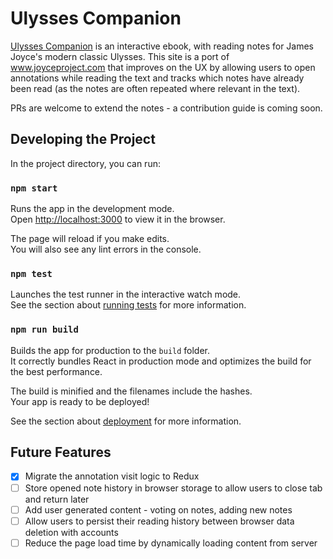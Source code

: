 # Ulysses Companion

[Ulysses Companion](https://camin.xyz/ulysses-companion) is an interactive ebook, with reading notes for James Joyce's modern classic Ulysses. This site is a port of www.joyceproject.com that improves on the UX by allowing users to open annotations while reading the text and tracks which notes have already been read (as the notes are often repeated where relevant in the text).

PRs are welcome to extend the notes - a contribution guide is coming soon.

## Developing the Project

In the project directory, you can run:

### `npm start`

Runs the app in the development mode.\
Open [http://localhost:3000](http://localhost:3000) to view it in the browser.

The page will reload if you make edits.\
You will also see any lint errors in the console.

### `npm test`

Launches the test runner in the interactive watch mode.\
See the section about [running tests](https://facebook.github.io/create-react-app/docs/running-tests) for more information.

### `npm run build`

Builds the app for production to the `build` folder.\
It correctly bundles React in production mode and optimizes the build for the best performance.

The build is minified and the filenames include the hashes.\
Your app is ready to be deployed!

See the section about [deployment](https://facebook.github.io/create-react-app/docs/deployment) for more information.

## Future Features
- [x] Migrate the annotation visit logic to Redux
- [ ] Store opened note history in browser storage to allow users to close tab and return later
- [ ] Add user generated content - voting on notes, adding new notes
- [ ] Allow users to persist their reading history between browser data deletion with accounts
- [ ] Reduce the page load time by dynamically loading content from server
